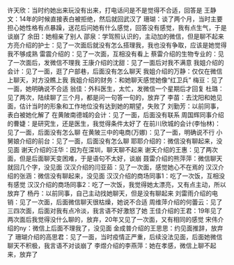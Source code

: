 许天欣：当时约她出来玩没有出来，打电话问是不是觉得不合适，回答是
王静文：14年的时候直接表白被拒绝，然后就回武汉了
珊瑚：谈了两个月，当时主要担心她性格有点暴躁，送花后问她有什么感觉，回答没有感觉，我有点生气，于是谈崩了
余田：她相亲了别人
邵泉：学驾照认识的，主动加的微信，但是聊不起来
方亮介绍的护士：见了一次面后就没有怎么搭理我，我也没有争取，应该是她觉得我不够成熟
雷震介绍的：见了一次面，互相没有看上
蔡雷介绍的生物专业的：见了一次面后，发微信不理我
王康介绍的沈甜：见了一面后对我不满意
我姐介绍的会计：见了一面，逛了户部巷，后面没有怎么聊天
我姐介绍的万静：仅仅在微信上聊天，对方没瞧上我
我姐介绍的财务：和她聊天感觉她像“红卫兵”
梅豆：见了一面，她明确说不合适
翁佳：外科医生，太忙，发微信一个星期后才回复
杜璐：见了两次，陆续聊了三个月，都是问一句答一句的，放弃了
李苗：去沈阳和她见面，估计当时的形象和工作地位没有达到她的期望，失败了
刘勤芳：以前同事，表白被她化解了
在黄陂南德城的会计：见了一面，后面没有联系
周国辉同事介绍的曹婕：是研究生，还是医生，我觉得条件太好了
在前川欣城的会计(李怡林)：见了一面，后面没有怎么聊
在黄陂三中的电商(万娜)：见了一面，明确说不行
小舅娘介绍的前台：见了一面，后面没有怎么聊
耶耶介绍的：微信没有聊起来，没见面
谢天介绍的汪华：因为在深圳，聊天聊不起来
谢天介绍的王惠：见了两次面，但是后面聊天变困难，于是语句不太好，谈崩
聂雷介绍的熊萍萍：微信聊天就回几个字，没见面
汉汉介绍的闫亚茹：见了一次面，感觉她心不在焉的
汉汉介绍的张涵：微信没有聊起来，没见面
汉汉介绍的商场同事1：吃了一次饭，互相没有感觉
汉汉介绍的商场同事2：吃了一次饭，我觉得她太漂亮，又有点主动，所以放弃了
杨丹：以前同事，自己主动找她聊天，但是没有聊起来
刘雷雨介绍的电销：见了一次面，后面微信聊天很枯燥，她说不合适
周维萍介绍的何蕾云：见了三四次面，后面对我有点冷淡，我言语不好激怒了她
王佳介绍的王君：19年见了两次面后我觉得没什么聊的，放弃，20年又见了一次面，又有相同的感觉
宋伟介绍的ny：微信上后面不理我了，没见面
金成普介绍的王思思：约见面推辞，放弃了
珊瑚介绍的高思君：见了一面，当时疫情正严重，后续没法见面，后面她微信聊天不积极，我言语不对谈崩了
李煜介绍的李燕萍：她在孝感，微信上聊不起来，放弃了